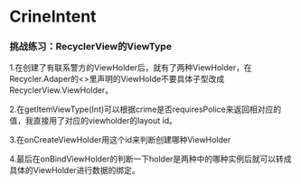 # CrineIntent

### 挑战练习：RecyclerView的ViewType

1.在创建了有联系警方的ViewHolder后，就有了两种ViewHolder，在Recycler.Adaper的<>里声明的ViewHolde不要具体子型改成RecyclerView.ViewHolder。

2.在getItemViewType(Int)可以根据crime是否requiresPolice来返回相对应的值，我直接用了对应的viewholder的layout id。

3.在onCreateViewHolder用这个id来判断创建哪种ViewHolder

4.最后在onBindViewHolder的判断一下holder是两种中的哪种实例后就可以转成具体的ViewHolder进行数据的绑定。



